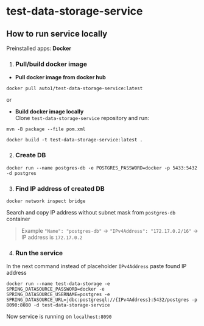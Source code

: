 # test-data-storage-service

## How to run service locally

Preinstalled apps: **Docker**

1. ### Pull/build docker image
- **Pull docker image from docker hub**
```
docker pull auto1/test-data-storage-service:latest
```
or  
- **Build docker image locally**  
Clone `test-data-storage-service` repository and run:
```
mvn -B package --file pom.xml
```
```
docker build -t test-data-storage-service:latest .
```

2. ### Create DB
```
docker run --name postgres-db -e POSTGRES_PASSWORD=docker -p 5433:5432 -d postgres
```

3. ### Find IP address of created DB
```
docker network inspect bridge
```
Search and copy IP address without subnet mask from `postgres-db` container  
> Example `"Name": "postgres-db"` -> `"IPv4Address": "172.17.0.2/16"` -> IP address is `172.17.0.2`  

4. ### Run the service

In the next command instead of placeholder `IPv4Address` paste found IP address
```
docker run --name test-data-storage -e SPRING_DATASOURCE_PASSWORD=docker -e SPRING_DATASOURCE_USERNAME=postgres -e SPRING_DATASOURCE_URL=jdbc:postgresql://{IPv4Address}:5432/postgres -p 8090:8080 -d test-data-storage-service
```
Now service is running on `localhost:8090`
